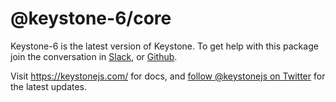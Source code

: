 # @keystone-6/core

Keystone-6 is the latest version of Keystone.
To get help with this package join the conversation in [Slack](https://community.keystonejs.com/), or [Github](https://github.com/keystonejs/keystone/).

Visit <https://keystonejs.com/> for docs, and [follow @keystonejs on Twitter](https://twitter.com/keystonejs) for the latest updates.
